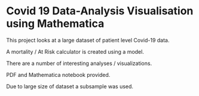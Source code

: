 # Covid 19 Data-Analysis Visualisation using Mathematica


This project looks at a large dataset of patient level Covid-19 data.

A mortality / At Risk calculator is created using a model. 

There are a number of interesting analyses / visualizations.

PDF and Mathematica notebook provided.

Due to large size of dataset a subsample was used.
